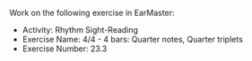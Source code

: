 Work on the following exercise in EarMaster:
- Activity: Rhythm Sight-Reading
- Exercise Name: 4/4 - 4 bars: Quarter notes, Quarter triplets
- Exercise Number: 23.3
